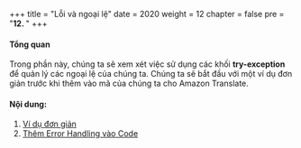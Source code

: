 +++
title = "Lỗi và ngoại lệ"
date = 2020
weight = 12
chapter = false
pre = "<b>12. </b>"
+++
#### Tổng quan

Trong phần này, chúng ta sẽ xem xét việc sử dụng các khối **try-exception** để quản lý các ngoại lệ của chúng ta. Chúng ta sẽ bắt đầu với một ví dụ đơn giản trước khi thêm vào mã của chúng ta cho Amazon Translate.


#### Nội dung:
1. [Ví dụ đơn giản](12.1-simple-example/)
2. [Thêm Error Handling vào Code](12.2-add-error-handling-to-the-code/)